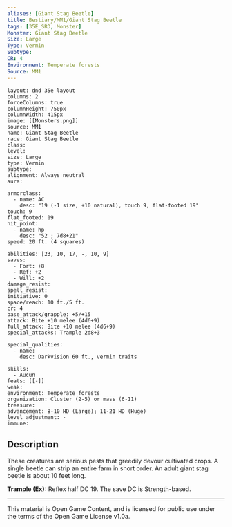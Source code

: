 ```yaml
---
aliases: [Giant Stag Beetle]
title: Bestiary/MM1/Giant Stag Beetle
tags: [35E_SRD, Monster]
Monster: Giant Stag Beetle
Size: Large
Type: Vermin
Subtype: 
CR: 4
Environnent: Temperate forests
Source: MM1
---
```


```statblock
layout: dnd 35e layout
columns: 2
forceColumns: true
columnHeight: 750px
columnWidth: 415px
image: [[Monsters.png]]
source: MM1
name: Giant Stag Beetle
race: Giant Stag Beetle
class: 
level: 
size: Large
type: Vermin
subtype: 
alignment: Always neutral
aura: 

armorclass:
  - name: AC
    desc: "19 (-1 size, +10 natural), touch 9, flat-footed 19"
touch: 9
flat_footed: 19
hit_point:
  - name: hp
    desc: "52 ; 7d8+21"
speed: 20 ft. (4 squares)

abilities: [23, 10, 17, -, 10, 9]
saves:
  - Fort: +8
  - Ref: +2
  - Will: +2
damage_resist: 
spell_resist: 
initiative: 0
space/reach: 10 ft./5 ft.
cr: 4
base_attack/grapple: +5/+15
attack: Bite +10 melee (4d6+9)
full_attack: Bite +10 melee (4d6+9)
special_attacks: Trample 2d8+3

special_qualities:
  - name: 
    desc: Darkvision 60 ft., vermin traits

skills:
  - Aucun
feats: [[-]]
weak: 
environment: Temperate forests
organization: Cluster (2-5) or mass (6-11)
treasure: 
advancement: 8-10 HD (Large); 11-21 HD (Huge)
level_adjustment: -
immune: 
```

## Description

<p>These creatures are serious pests that greedily devour cultivated crops. A single beetle can strip an entire farm in short order. An adult giant stag beetle is about 10 feet long.</p>
<p>
            <b>Trample (Ex):</b> Reflex half DC 19. The save DC is Strength-based.</p>

---

This material is Open Game Content, and is licensed for public use under
the terms of the Open Game License v1.0a.
